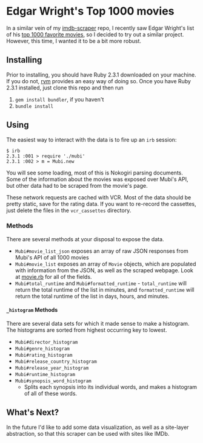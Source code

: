 # Edgar Wright's Top 1000 movies

In a similar vein of my [imdb-scraper](https://github.com/mpace965/imdb-scraper)
repo, I recently saw Edgar Wright's list of his
[top 1000 favorite movies](https://mubi.com/lists/edgar-wrights-favorite-movies),
so I decided to try out a similar project. However, this time, I wanted it to be
a bit more robust.

## Installing

Prior to installing, you should have Ruby 2.3.1 downloaded on your machine. If
you do not, [rvm](https://rvm.io/) provides an easy way of doing so. Once you
have Ruby 2.3.1 installed, just clone this repo and then run

1. `gem install bundler`, if you haven't
1. `bundle install`

## Using

The easiest way to interact with the data is to fire up an `irb` session:

```
$ irb
2.3.1 :001 > require './mubi'
2.3.1 :002 > m = Mubi.new
```

You will see some loading, most of this is Nokogiri parsing documents. Some of
the information about the movies was exposed over Mubi's API, but other data
had to be scraped from the movie's page.

These network requests are cached with VCR. Most of the data should be pretty
static, save for the rating data. If you want to re-record the cassettes,
just delete the files in the `vcr_cassettes` directory.

### Methods

There are several methods at your disposal to expose the data.

- `Mubi#movie_list_json` exposes an array of raw JSON responses from Mubi's API
of all 1000 movies
- `Mubi#movie_list` exposes an array of `Movie` objects, which are populated with
information from the JSON, as well as the scraped webpage. Look at
[movie.rb](movie.rb) for all of the fields.
- `Mubi#total_runtime` and `Mubi#formatted_runtime` - `total_runtime` will
return the total runtime of the list in minutes, and `formatted_runtime` will
return the total runtime of the list in days, hours, and minutes.

#### `_histogram` Methods

There are several data sets for which it made sense to make a histogram. The
histograms are sorted from highest occurring key to lowest.

- `Mubi#director_histogram`
- `Mubi#genre_histogram`
- `Mubi#rating_histogram`
- `Mubi#release_country_histogram`
- `Mubi#release_year_histogram`
- `Mubi#runtime_histogram`
- `Mubi#synopsis_word_histogram`
  - Splits each synopsis into its individual words, and makes a histogram of all
  of these words.


## What's Next?

In the future I'd like to add some data visualization, as well as a site-layer
abstraction, so that this scraper can be used with sites like IMDb.
